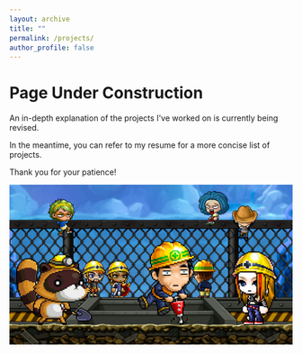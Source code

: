 ```yaml
---
layout: archive
title: ""
permalink: /projects/
author_profile: false
---
```


Page Under Construction
======
An in-depth explanation of the projects I've worked on is currently being revised.

In the meantime, you can refer to my resume for a more concise list of projects.

Thank you for your patience!

![](/images/Construction.jpg)
